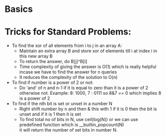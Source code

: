 # Basics
# Tricks for Standard Problems:
- To find the xor of all elements from i to j in an array A:
  - Maintain an extra array B and store xor of elements till i at index i in this new array B
  - To return the answer, do B[j]^B[i]
  - Time complexity of giving the answer is O(1) which is really helpful incase we have to find the answer for n queries
  - It reduces the complexity of the solution to O(n)
- To find if number is a power of 2 or not:
  - Do 'and' of n and n-1 if it is equal to zero than it is a power of 2 otherwise not.
    Example: 8: 1000, 7 : 0111 so 8&7 == 0 which implies 8 is a power of 2
- To find if the nth bit is set or unset in a number N
  - Right shift number by n and then & this with 1 if it is 0 then the bit is unset and if it is 1 then it is set
  - To find total no of bits in N, use ceil(log(N)) or we can use predefined function which is __builtin_popcount(N)   
    it will return the number of set bits in number N.

